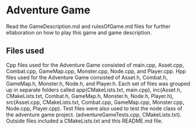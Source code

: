 # Adventure Game
Read the GameDescription.md and rulesOfGame.md files for further ellaboration on how to play this game and game description.
## Files used
Cpp files used for the Adventure Game consisted of main.cpp, Asset.cpp, Combat.cpp, GameMap.cpp, Monster.cpp, Node.cpp, and Player.cpp.
Hpp files used for the Adventure Game consisted of Asset.h, Combat.h, GameMap.h, Monster.h, Node.h, and Player.h.
Each set of files was grouped up in separate folders called app(CMakeLists.txt, main.cpp), inc(Asset.h, CMakeLists.txt, Combat.h, GameMap.h, Monster.h, Node.h, Player.h), src(Asset.cpp, CMakeLists.txt, Combat.cpp, GameMap.cpp, Monster.cpp, Node.cpp, Player.cpp).
Test files were also used to test the node class of the adventure game project. (adventureGameTests.cpp, CMakeLists.txt).
Outside files included a CMakeLists.txt and this README.md file.
